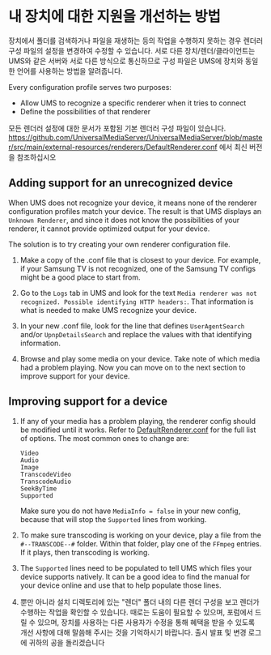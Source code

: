 # 내 장치에 대한 지원을 개선하는 방법

장치에서 폴더를 검색하거나 파일을 재생하는 등의 작업을 수행하지 못하는 경우 렌더러 구성 파일의 설정을 변경하여 수정할 수 있습니다. 서로 다른 장치/렌더/클라이언트는 UMS와 같은 서버와 서로 다른 방식으로 통신하므로 구성 파일은 UMS에 장치와 동일한 언어를 사용하는 방법을 알려줍니다.

Every configuration profile serves two purposes:
- Allow UMS to recognize a specific renderer when it tries to connect
- Define the possibilities of that renderer

모든 렌더러 설정에 대한 문서가 포함된 기본 렌더러 구성 파일이 있습니다. https://github.com/UniversalMediaServer/UniversalMediaServer/blob/master/src/main/external-resources/renderers/DefaultRenderer.conf 에서 최신 버전을 참조하십시오

## Adding support for an unrecognized device

When UMS does not recognize your device, it means none of the renderer configuration profiles match your device. The result is that UMS displays an `Unknown Renderer`, and since it does not know the possibilities of your renderer, it cannot provide optimized output for your device.

The solution is to try creating your own renderer configuration file.
1. Make a copy of the .conf file that is closest to your device. For example, if your Samsung TV is not recognized, one of the Samsung TV configs might be a good place to start from.

1. Go to the `Logs` tab in UMS and look for the text `Media renderer was not recognized. Possible identifying HTTP headers:`. That information is what is needed to make UMS recognize your device.

1. In your new .conf file, look for the line that defines `UserAgentSearch` and/or `UpnpDetailsSearch` and replace the values with that identifying information.

1. Browse and play some media on your device. Take note of which media had a problem playing. Now you can move on to the next section to improve support for your device.

## Improving support for a device

1. If any of your media has a problem playing, the renderer config should be modified until it works. Refer to [DefaultRenderer.conf](https://raw.github.com/UniversalMediaServer/UniversalMediaServer/master/src/main/external-resources/renderers/DefaultRenderer.conf) for the full list of options. The most common ones to change are:
    ```
    Video
    Audio
    Image
    TranscodeVideo
    TranscodeAudio
    SeekByTime
    Supported
    ```
    Make sure you do not have `MediaInfo = false` in your new config, because that will stop the `Supported` lines from working.

1. To make sure transcoding is working on your device, play a file from the `#--TRANSCODE--#` folder. Within that folder, play one of the `FFmpeg` entries. If it plays, then transcoding is working.

1. The `Supported` lines need to be populated to tell UMS which files your device supports natively. It can be a good idea to find the manual for your device online and use that to help populate those lines.

1. 뿐만 아니라 설치 디렉토리에 있는 "렌더" 폴더 내의 다른 렌더 구성을 보고 렌더가 수행하는 작업을 확인할 수 있습니다. 때로는 도움이 필요할 수 있으며, 포럼에서 드릴 수 있으며, 장치를 사용하는 다른 사용자가 수정을 통해 혜택을 받을 수 있도록 개선 사항에 대해 말씀해 주시는 것을 기억하시기 바랍니다. 출시 발표 및 변경 로그에 귀하의 공을 돌리겠습니다
